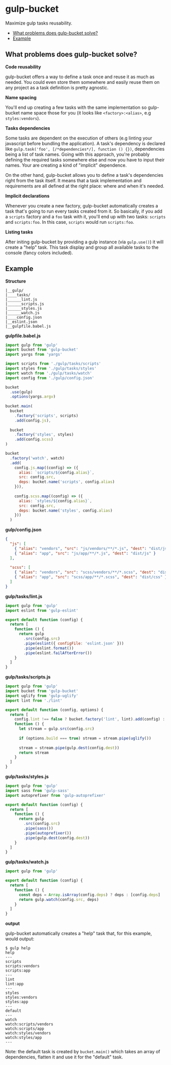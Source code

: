 # gulp-bucket

Maximize gulp tasks reusability.

* [What problems does gulp-bucket solve?](#what-problems-does-gulp-bucket-solve)
* [Example](#example)

## What problems does gulp-bucket solve?

**Code reusability**

gulp-bucket offers a way to define a task once and reuse it as much as needed.
You could even store them somewhere and easily reuse them on any project as a task definition is pretty agnostic.

**Name spacing**

You'll end up creating a few tasks with the same implementation so gulp-bucket name space those for you (it looks like `<factory>:<alias>`, e.g `styles:vendors`).

**Tasks dependencies**

Some tasks are dependent on the execution of others (e.g linting your javascript before bundling the application).
A task's dependency is declared like `gulp.task('foo', [/*dependencies*/], function () {})`, dependencies being a list of task names.
Going with this approach, you're probably defining the required tasks somewhere else and now you have to input their names.
Your are creating a kind of "implicit" dependence.

On the other hand, gulp-bucket allows you to define a task's dependencies right from the task itself.
It means that a task implementation and requirements are all defined at the right place: where and when it's needed.

**Implicit declarations**

Whenever you create a new factory, gulp-bucket automatically creates a task that's going to run every tasks created from it.
So basically, if you add a `scripts` factory and a `foo` task with it, you'll end up with two tasks: `scripts` and `scripts:foo`.
In this case, `scripts` would run `scripts:foo`.

**Listing tasks**

After initing gulp-bucket by providing a gulp instance (via `gulp.use()`) it will create a "help" task.
This task display and group all available tasks to the console (fancy colors included).

## Example

**Structure**

```
|__gulp/
|____tasks/
|______lint.js
|______scripts.js
|______styles.js
|______watch.js
|____config.json
|__eslint.json
|__gulpfile.babel.js
```

**gulpfile.babel.js**

```javascript
import gulp from 'gulp'
import bucket from 'gulp-bucket'
import yargs from 'yargs'

import scripts from './gulp/tasks/scripts'
import styles from './gulp/tasks/styles'
import watch from './gulp/tasks/watch'
import config from './gulp/config.json'

bucket
  .use(gulp)
  .options(yargs.argv)
  
bucket.main(
  bucket
    .factory('scripts', scripts)
    .add(config.js), 
    
  bucket
    .factory('styles', styles)
    .add(config.scss)
)

bucket
  .factory('watch', watch)
  .add(
    config.js.map((config) => ({
      alias: `scripts/${config.alias}`,
      src: config.src,
      deps: bucket.name('scripts', config.alias)
    })),
    
    config.scss.map((config) => ({
      alias: `styles/${config.alias}`,
      src: config.src,
      deps: bucket.name('styles', config.alias)
    }))
  )
```

**gulp/config.json**

```json
{
  "js": [
    { "alias": "vendors", "src": "js/vendors/**/*.js", "dest": "dist/js", "lint": false },
    { "alias": "app", "src": "js/app/**/*.js", "dest": "dist/js" }
  ],
  
  "scss": [
    { "alias": "vendors", "src": "scss/vendors/**/*.scss", "dest": "dist/css" },
    { "alias": "app", "src": "scss/app/**/*.scss", "dest": "dist/css" }
  ]
}
```

**gulp/tasks/lint.js**

```javascript
import gulp from 'gulp'
import eslint from 'gulp-eslint'

export default function (config) {
  return [
    function () {
      return gulp
        .src(config.src)
        .pipe(eslint({ configFile: 'eslint.json' }))
        .pipe(eslint.format())
        .pipe(eslint.failAfterError())
    }
  ]
}
```

**gulp/tasks/scripts.js**

```javascript
import gulp from 'gulp'
import bucket from 'gulp-bucket'
import uglify from 'gulp-uglify'
import lint from './lint'

export default function (config, options) {
  return [
    config.lint !== false ? bucket.factory('lint', lint).add(config) : null,
    function () {
      let stream = gulp.src(config.src)
      
      if (options.build === true) stream = stream.pipe(uglify())
      
      stream = stream.pipe(gulp.dest(config.dest))
      return stream
    }
  ]
}
```

**gulp/tasks/styles.js**

```javascript
import gulp from 'gulp'
import sass from 'gulp-sass'
import autoprefixer from 'gulp-autoprefixer'

export default function (config) {
  return [
    function () {
      return gulp
        .src(config.src)
        .pipe(sass())
        .pipe(autoprefixer())
        .pipe(gulp.dest(config.dest))
    }
  ]
}
```

**gulp/tasks/watch.js**

```javascript
import gulp from 'gulp'

export default function (config) {
  return [
    function () {
      const deps = Array.isArray(config.deps) ? deps : [config.deps]
      return gulp.watch(config.src, deps)
    }
  ]
}
```

**output**

gulp-bucket automatically creates a "help" task that, for this example, would output:

```
$ gulp help
help
---
scripts
scripts:vendors
scripts:app
---
lint
lint:app
---
styles
styles:vendors
styles:app
---
default
---
watch
watch:scripts/vendors
watch:scripts/app
watch:styles/vendors
watch:styles/app
---
```

Note: the default task is created by `bucket.main()` which takes an array of dependencies, flatten it and use it for the "default" task.
